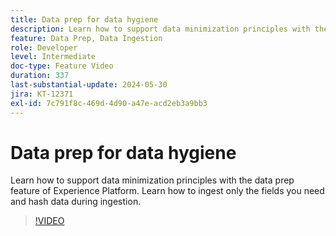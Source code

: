 ```yaml
---
title: Data prep for data hygiene
description: Learn how to support data minimization principles with the data prep feature of Experience Platform. Learn how to ingest only the fields you need and hash data during ingestion.
feature: Data Prep, Data Ingestion
role: Developer
level: Intermediate
doc-type: Feature Video
duration: 337
last-substantial-update: 2024-05-30
jira: KT-12371
exl-id: 7c791f8c-469d-4d90-a47e-acd2eb3a9bb3
---
```

# Data prep for data hygiene

Learn how to support data minimization principles with the data prep feature of Experience Platform. Learn how to ingest only the fields you need and hash data during ingestion.

>[!VIDEO](https://video.tv.adobe.com/v/3429485/?learn=on&enablevpops)
